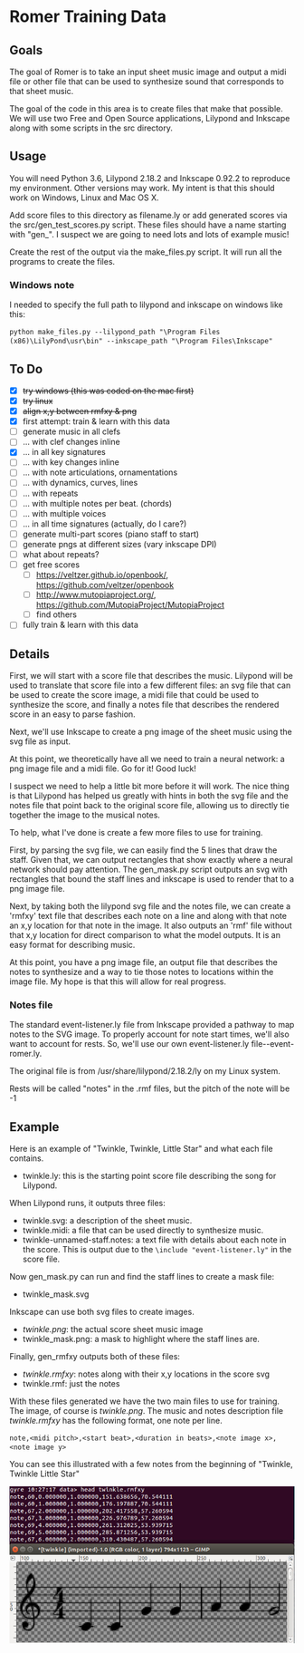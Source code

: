 # Romer Training Data

## Goals

The goal of Romer is to take an input sheet music image and output a midi file or other file that can be used to synthesize sound that corresponds to that sheet music.

The goal of the code in this area is to create files that make that possible.  We will use two Free and Open Source applications, Lilypond and Inkscape along with some scripts in the src directory.

## Usage

You will need Python 3.6, Lilypond 2.18.2 and Inkscape 0.92.2 to reproduce my environment.  Other versions may work.  My intent is that this should work on Windows, Linux and Mac OS X.

Add score files to this directory as filename.ly or add generated scores via the src/gen_test_scores.py script.  These files should have a name starting with "gen_".  I suspect we are going to need lots and lots of example music!

Create the rest of the output via the make_files.py script.  It will run all the programs to create the files.

### Windows note

I needed to specify the full path to lilypond and inkscape on windows like this:

```
python make_files.py --lilypond_path "\Program Files (x86)\LilyPond\usr\bin" --inkscape_path "\Program Files\Inkscape"
```

## To Do

- [x] ~~try windows (this was coded on the mac first)~~
- [x] ~~try linux~~
- [x] ~~align x,y between rmfxy & png~~
- [x] first attempt: train & learn with this data
- [ ] generate music in all clefs
- [ ] ... with clef changes inline
- [x] ... in all key signatures
- [ ] ... with key changes inline
- [ ] ... with note articulations, ornamentations
- [ ] ... with dynamics, curves, lines
- [ ] ... with repeats
- [ ] ... with multiple notes per beat. (chords)
- [ ] ... with multiple voices
- [ ] ... in all time signatures (actually, do I care?)
- [ ] generate multi-part scores (piano staff to start)
- [ ] generate pngs at different sizes (vary inkscape DPI)
- [ ] what about repeats?
- [ ] get free scores
  - [ ] https://veltzer.github.io/openbook/, https://github.com/veltzer/openbook
  - [ ] http://www.mutopiaproject.org/, https://github.com/MutopiaProject/MutopiaProject
  - [ ] find others
- [ ] fully train & learn with this data

## Details

First, we will start with a score file that describes the music. Lilypond will be used to translate that score file into a few different files: an svg file that can be used to create the score image, a midi file that could be used to synthesize the score, and finally a notes file that describes the rendered score in an easy to parse fashion.

Next, we'll use Inkscape to create a png image of the sheet music using the svg file as input.

At this point, we theoretically have all we need to train a neural network: a png image file and a midi file.  Go for it! Good luck!

I suspect we need to help a little bit more before it will work.  The nice thing is that Lilypond has helped us greatly with hints in both the svg file and the notes file that point back to the original score file, allowing us to directly tie together the image to the musical notes.

To help, what I've done is create a few more files to use for training.

First, by parsing the svg file, we can easily find the 5 lines that draw the staff.  Given that, we can output rectangles that show exactly where a neural network should pay attention.  The gen_mask.py script outputs an svg with rectangles that bound the staff lines and inkscape is used to render that to a png image file.

Next, by taking both the lilypond svg file and the notes file, we can create a 'rmfxy' text file that describes each note on a line and along with that note an x,y location for that note in the image.  It also outputs an 'rmf' file without that x,y location for direct comparison to what the model outputs.  It is an easy format for describing music.

At this point, you have a png image file, an output file that describes the notes to synthesize and a way to tie those notes to locations within the image file.  My hope is that this will allow for real progress.

### Notes file

The standard event-listener.ly file from Inkscape provided a pathway to map notes to the SVG image.  To properly account for note start times, we'll also want to account for rests.  So, we'll use our own event-listener.ly file--event-romer.ly.

The original file is from /usr/share/lilypond/2.18.2/ly on my Linux system.

Rests will be called "notes" in the .rmf files, but the pitch of the note will be -1

## Example

Here is an example of "Twinkle, Twinkle, Little Star" and what each file contains.

- twinkle.ly: this is the starting point score file describing the song for Lilypond.

When Lilypond runs, it outputs three files:
- twinkle.svg: a description of the sheet music.
- twinkle.midi: a file that can be used directly to synthesize music.
- twinkle-unnamed-staff.notes: a text file with details about each note in the score.  This is output due to the `\include "event-listener.ly"` in the score file.

Now gen_mask.py can run and find the staff lines to create a mask file:
- twinkle_mask.svg

Inkscape can use both svg files to create images.
- *twinkle.png*: the actual score sheet music image
- twinkle_mask.png: a mask to highlight where the staff lines are.

Finally, gen_rmfxy outputs both of these files:
- *twinkle.rmfxy*: notes along with their x,y locations in the score svg
- twinkle.rmf: just the notes

With these files generated we have the two main files to use for training.  The image, of course is *twinkle.png*.  The music and notes description file *twinkle.rmfxy* has the following format, one note per line.

```
note,<midi pitch>,<start beat>,<duration in beats>,<note image x>,<note image y>
```

You can see this illustrated with a few notes from the beginning of "Twinkle, Twinkle Little Star"

![Image of Twinkle notes and score](https://github.com/rogerallen/romer/raw/master/doc/twinkle_note_png.jpg)
